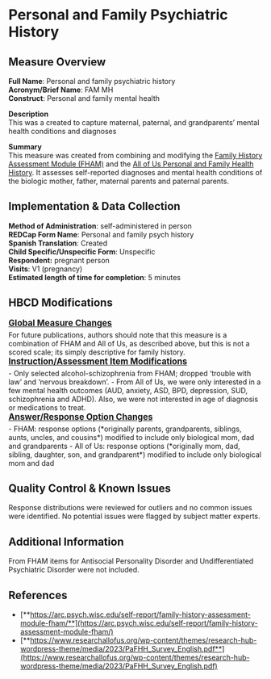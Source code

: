 # Personal and Family Psychiatric History 
## Measure Overview
**Full Name**: Personal and family psychiatric history   
**Acronym/Brief Name**: FAM MH  
**Construct**: Personal and family mental health   

**Description**     
This was a created to capture maternal, paternal, and grandparents’ mental health conditions and diagnoses 

**Summary**     
This measure was created from combining and modifying the [Family History Assessment Module (FHAM)](https://arc.psych.wisc.edu/self-report/family-history-assessment-module-fham/) and the [All of Us Personal and Family Health History](https://www.researchallofus.org/wp-content/themes/research-hub-wordpress-theme/media/2023/PaFHH_Survey_English.pdf). It assesses self-reported diagnoses and mental health conditions of the biologic mother, father, maternal parents and paternal parents. 

## Implementation & Data Collection
**Method of Administration**: self-administered in person  
**REDCap Form Name**: Personal and family psych history  
**Spanish Translation**: Created  
**Child Specific/Unspecific Form**: Unspecific  
**Respondent:** pregnant person   
**Visits**: V1 (pregnancy)  
**Estimated length of time for completion**: 5 minutes

## HBCD Modifications
<p style="font-size: 1.2em; margin: 0 0 5px;"><b><u>Global Measure Changes</u></b></p>
For future publications, authors should note that this measure is a combination of FHAM and All of Us, as described above, but this is not a scored scale; its simply descriptive for family history.

<p style="font-size: 1.2em; margin: 0 0 5px;"><b><u>Instruction/Assessment Item Modifications</u></b></p>
- Only selected alcohol-schizophrenia from FHAM; dropped ‘trouble with law’ and ‘nervous breakdown’.
- From All of Us, we were only interested in a few mental health outcomes (AUD, anxiety, ASD, BPD, depression, SUD, schizophrenia and ADHD). Also, we were not interested in age of diagnosis or medications to treat.

<p style="font-size: 1.2em; margin: 0 0 5px;"><b><u>Answer/Response Option Changes</u></b></p>
- FHAM: response options (*originally parents, grandparents, siblings, aunts, uncles, and cousins*) modified to include only biological mom, dad and grandparents 
- All of Us: response options (*originally mom, dad, sibling, daughter, son, and grandparent*) modified to include only biological mom and dad

## Quality Control & Known Issues
Response distributions were reviewed for outliers and no common issues were identified. No potential issues were flagged by subject matter experts.

## Additional Information
From FHAM items for Antisocial Personality Disorder and Undifferentiated Psychiatric Disorder were not included.

## References
- [**https://arc.psych.wisc.edu/self-report/family-history-assessment-module-fham/**](https://arc.psych.wisc.edu/self-report/family-history-assessment-module-fham/)
- [**https://www.researchallofus.org/wp-content/themes/research-hub-wordpress-theme/media/2023/PaFHH_Survey_English.pdf**](https://www.researchallofus.org/wp-content/themes/research-hub-wordpress-theme/media/2023/PaFHH_Survey_English.pdf)
